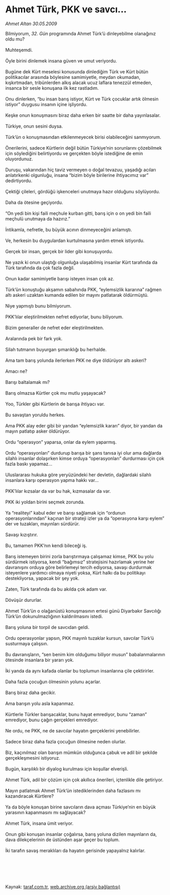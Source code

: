# Ahmet Türk, PKK ve savcı...

*Ahmet Altan 30.05.2009*

<div class="taraf_structure_2col_1zq">
<div class="margen_n">



 <p>Bilmiyorum, <em>32. Gün</em> programında Ahmet Türk’ü dinleyebilme olanağınız oldu mu? <br/><br/>Muhteşemdi. <br/><br/>Öyle birini dinlemek insana güven ve umut veriyordu. <br/><br/>Bugüne dek Kürt meselesi konusunda dinlediğim Türk ve Kürt bütün politikacılar arasında böylesine samimiyetle, meydan okumadan, kışkırtmadan, tribünlerden alkış alacak ucuz laflara tenezzül etmeden, insanca bir sesle konuşana ilk kez rastladım. <br/><br/>Onu dinlerken, “bu insan barış istiyor, Kürt ve Türk çocuklar artık ölmesin istiyor” duygusu insanın içine işliyordu. <br/><br/>Keşke onun konuşmasını biraz daha erken bir saatte bir daha yayınlasalar. <br/><br/>Türkiye, onun sesini duysa. <br/><br/>Türk’ün o konuşmasından etkilenmeyecek birisi olabileceğini sanmıyorum. <br/><br/>Önerilerini, sadece Kürtlerin değil bütün Türkiye’nin sorunlarını çözebilmek için söylediğini belirtiyordu ve gerçekten böyle istediğine de emin oluyordunuz. <br/><br/>Duruşu, vakarından hiç taviz vermeyen o doğal tevazuu, yaşadığı acıları anlatırkenki olgunluğu, insana “bizim böyle birilerine ihtiyacımız var” dedirtiyordu. <br/><br/>Çektiği çileleri, gördüğü işkenceleri unutmaya hazır olduğunu söylüyordu. <br/><br/>Daha da ötesine geçiyordu. <br/><br/>“On yedi bin kişi faili meçhule kurban gitti, barış için o on yedi bin faili meçhulü unutmaya da hazırız.” <br/><br/>İntikamla, nefretle, bu büyük acının dinmeyeceğini anlamıştı. <br/><br/>Ve, herkesin bu duygulardan kurtulmasına yardım etmek istiyordu. <br/><br/>Gerçek bir insan, gerçek bir lider gibi konuşuyordu. <br/><br/>Ne yazık ki onun ulaştığı olgunluğa ulaşabilmiş insanlar Kürt tarafında da Türk tarafında da çok fazla değil. <br/><br/>Onun kadar samimiyetle barışı isteyen insan çok az. <br/><br/>Türk’ün konuştuğu akşamın sabahında PKK, “eylemsizlik kararına” rağmen altı askeri uzaktan kumanda edilen bir mayını patlatarak öldürmüştü. <br/><br/>Niye yapmıştı bunu bilmiyorum. <br/><br/>PKK’lılar eleştirilmekten nefret ediyorlar, bunu biliyorum. <br/><br/>Bizim generaller de nefret eder eleştirilmekten. <br/><br/>Aralarında pek bir fark yok. <br/><br/>Silah tutmanın buyurgan şımarıklığı bu herhalde. <br/><br/>Ama tam barış yolunda ilerlerken PKK ne diye öldürüyor altı askeri? <br/><br/>Amacı ne? <br/><br/>Barışı baltalamak mı? <br/><br/>Barış olmazsa Kürtler çok mu mutlu yaşayacak? <br/><br/>Yoo, Türkler gibi Kürtlerin de barışa ihtiyacı var. <br/><br/>Bu savaştan yoruldu herkes. <br/><br/>Ama PKK alay eder gibi bir yandan “eylemsizlik kararı” diyor, bir yandan da mayın patlatıp asker öldürüyor. <br/><br/>Ordu “operasyon” yaparsa, onlar da eylem yaparmış. <br/><br/>Ordu “operasyonları” durdurup barışa bir şans tanısa iyi olur ama dağlarda silahlı insanlar dolaşırken kimse orduya “operasyonları” durdurması için çok fazla baskı yapamaz... <br/><br/>Uluslararası hukuka göre yeryüzündeki her devletin, dağlardaki silahlı insanlara karşı operasyon yapma hakkı var... <br/><br/>PKK’lılar kızsalar da var bu hak, kızmasalar da var. <br/><br/>PKK iki yoldan birini seçmek zorunda. <br/><br/>Ya “realiteyi” kabul eder ve barışı sağlamak için “ordunun operasyonlarından” kaçınan bir strateji izler ya da “operasyona karşı eylem” der ve tuzakları, mayınları sürdürür. <br/><br/>Savaşı kızıştırır. <br/><br/>Bu, tamamen PKK’nın kendi bileceği iş. <br/><br/>Barış istemeyen birini zorla barıştırmaya çalışamaz kimse, PKK bu yolu sürdürmek istiyorsa, kendi “bağımsız” stratejisini hazırlamak yerine her davranışını orduya göre belirlemeyi tercih ediyorsa, savaşı durdurmak isteyenlere yardımcı olmaya niyeti yoksa, Kürt halkı da bu politikayı destekliyorsa, yapacak bir şey yok. <br/><br/>Zaten, Türk tarafında da bu akılda çok adam var. <br/><br/>Dövüşür dururlar. <br/><br/>Ahmet Türk’ün o olağanüstü konuşmasının ertesi günü Diyarbakır Savcılığı Türk’ün dokunulmazlığının kaldırılmasını istedi. <br/><br/>Barış yoluna bir torpil de savcıdan geldi. <br/><br/>Ordu operasyonlar yapsın, PKK mayınlı tuzaklar kursun, savcılar Türk’ü susturmaya çalışsın. <br/><br/>Bu davranışların, “sen benim kim olduğumu biliyor musun” babalanmalarının ötesinde insanlara bir yararı yok. <br/><br/>İki yanda da aynı kafada olanlar bu toplumun insanlarına çile çektirirler. <br/><br/>Daha fazla çocuğun ölmesinin yolunu açarlar. <br/><br/>Barış biraz daha gecikir. <br/><br/>Ama barışın yolu asla kapanmaz. <br/><br/>Kürtlerle Türkler barışacaklar, bunu hayat emrediyor, bunu “zaman” emrediyor, bunu çağın gerçekleri emrediyor. <br/><br/>Ne ordu, ne PKK, ne de savcılar hayatın gerçeklerini yenebilirler. <br/><br/>Sadece biraz daha fazla çocuğun ölmesine neden olurlar. <br/><br/>Biz, kaçınılmaz olan barışın mümkün olduğunca çabuk ve adil bir şekilde gerçekleşmesini istiyoruz. <br/><br/>Bugün, karşılıklı bir diyalog kurulması için koşullar elverişli. <br/><br/>Ahmet Türk, adil bir çözüm için çok akıllıca önerileri, içtenlikle dile getiriyor. <br/><br/>Mayın patlatmak Ahmet Türk’ün istediklerinden daha fazlasını mı kazandıracak Kürtlere? <br/><br/>Ya da böyle konuşan birine savcıların dava açması Türkiye’nin en büyük yarasının kapanmasını mı sağlayacak? <br/><br/>Ahmet Türk, insana ümit veriyor. <br/><br/>Onun gibi konuşan insanlar çoğalırsa, barış yoluna dizilen mayınların da, dava dilekçelerinin de üstünden aşar geçer bu toplum. <br/><br/>İki tarafın savaş meraklıları da hayatın gerisinde yapayalnız kalırlar.</p>
<br/>
<br/>
<br/>



<br/>


<div id="taraf_not">
</div>

</div>


</div>

Kaynak: [taraf.com.tr](http://www.taraf.com.tr:80/makale/5789.htm), [web.archive.org (arşiv bağlantısı)](http://web.archive.org/web/20091217143144/http://www.taraf.com.tr:80/makale/5789.htm)
